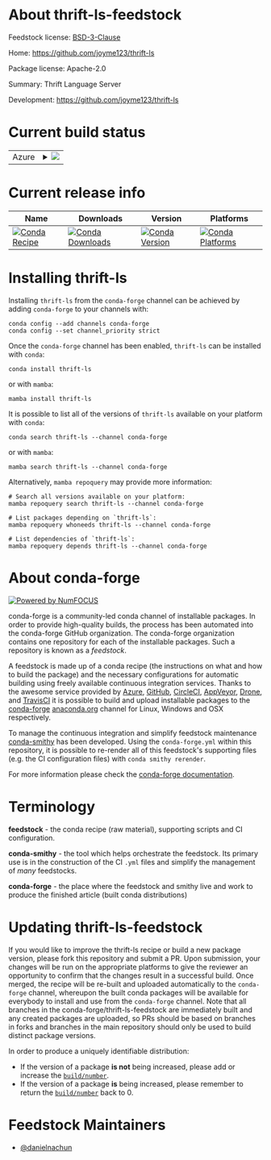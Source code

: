 About thrift-ls-feedstock
=========================

Feedstock license: [BSD-3-Clause](https://github.com/conda-forge/thrift-ls-feedstock/blob/main/LICENSE.txt)

Home: https://github.com/joyme123/thrift-ls

Package license: Apache-2.0

Summary: Thrift Language Server

Development: https://github.com/joyme123/thrift-ls

Current build status
====================


<table>
    
  <tr>
    <td>Azure</td>
    <td>
      <details>
        <summary>
          <a href="https://dev.azure.com/conda-forge/feedstock-builds/_build/latest?definitionId=23942&branchName=main">
            <img src="https://dev.azure.com/conda-forge/feedstock-builds/_apis/build/status/thrift-ls-feedstock?branchName=main">
          </a>
        </summary>
        <table>
          <thead><tr><th>Variant</th><th>Status</th></tr></thead>
          <tbody><tr>
              <td>linux_64</td>
              <td>
                <a href="https://dev.azure.com/conda-forge/feedstock-builds/_build/latest?definitionId=23942&branchName=main">
                  <img src="https://dev.azure.com/conda-forge/feedstock-builds/_apis/build/status/thrift-ls-feedstock?branchName=main&jobName=linux&configuration=linux%20linux_64_" alt="variant">
                </a>
              </td>
            </tr><tr>
              <td>linux_aarch64</td>
              <td>
                <a href="https://dev.azure.com/conda-forge/feedstock-builds/_build/latest?definitionId=23942&branchName=main">
                  <img src="https://dev.azure.com/conda-forge/feedstock-builds/_apis/build/status/thrift-ls-feedstock?branchName=main&jobName=linux&configuration=linux%20linux_aarch64_" alt="variant">
                </a>
              </td>
            </tr><tr>
              <td>linux_ppc64le</td>
              <td>
                <a href="https://dev.azure.com/conda-forge/feedstock-builds/_build/latest?definitionId=23942&branchName=main">
                  <img src="https://dev.azure.com/conda-forge/feedstock-builds/_apis/build/status/thrift-ls-feedstock?branchName=main&jobName=linux&configuration=linux%20linux_ppc64le_" alt="variant">
                </a>
              </td>
            </tr><tr>
              <td>osx_64</td>
              <td>
                <a href="https://dev.azure.com/conda-forge/feedstock-builds/_build/latest?definitionId=23942&branchName=main">
                  <img src="https://dev.azure.com/conda-forge/feedstock-builds/_apis/build/status/thrift-ls-feedstock?branchName=main&jobName=osx&configuration=osx%20osx_64_" alt="variant">
                </a>
              </td>
            </tr><tr>
              <td>osx_arm64</td>
              <td>
                <a href="https://dev.azure.com/conda-forge/feedstock-builds/_build/latest?definitionId=23942&branchName=main">
                  <img src="https://dev.azure.com/conda-forge/feedstock-builds/_apis/build/status/thrift-ls-feedstock?branchName=main&jobName=osx&configuration=osx%20osx_arm64_" alt="variant">
                </a>
              </td>
            </tr><tr>
              <td>win_64</td>
              <td>
                <a href="https://dev.azure.com/conda-forge/feedstock-builds/_build/latest?definitionId=23942&branchName=main">
                  <img src="https://dev.azure.com/conda-forge/feedstock-builds/_apis/build/status/thrift-ls-feedstock?branchName=main&jobName=win&configuration=win%20win_64_" alt="variant">
                </a>
              </td>
            </tr>
          </tbody>
        </table>
      </details>
    </td>
  </tr>
</table>

Current release info
====================

| Name | Downloads | Version | Platforms |
| --- | --- | --- | --- |
| [![Conda Recipe](https://img.shields.io/badge/recipe-thrift--ls-green.svg)](https://anaconda.org/conda-forge/thrift-ls) | [![Conda Downloads](https://img.shields.io/conda/dn/conda-forge/thrift-ls.svg)](https://anaconda.org/conda-forge/thrift-ls) | [![Conda Version](https://img.shields.io/conda/vn/conda-forge/thrift-ls.svg)](https://anaconda.org/conda-forge/thrift-ls) | [![Conda Platforms](https://img.shields.io/conda/pn/conda-forge/thrift-ls.svg)](https://anaconda.org/conda-forge/thrift-ls) |

Installing thrift-ls
====================

Installing `thrift-ls` from the `conda-forge` channel can be achieved by adding `conda-forge` to your channels with:

```
conda config --add channels conda-forge
conda config --set channel_priority strict
```

Once the `conda-forge` channel has been enabled, `thrift-ls` can be installed with `conda`:

```
conda install thrift-ls
```

or with `mamba`:

```
mamba install thrift-ls
```

It is possible to list all of the versions of `thrift-ls` available on your platform with `conda`:

```
conda search thrift-ls --channel conda-forge
```

or with `mamba`:

```
mamba search thrift-ls --channel conda-forge
```

Alternatively, `mamba repoquery` may provide more information:

```
# Search all versions available on your platform:
mamba repoquery search thrift-ls --channel conda-forge

# List packages depending on `thrift-ls`:
mamba repoquery whoneeds thrift-ls --channel conda-forge

# List dependencies of `thrift-ls`:
mamba repoquery depends thrift-ls --channel conda-forge
```


About conda-forge
=================

[![Powered by
NumFOCUS](https://img.shields.io/badge/powered%20by-NumFOCUS-orange.svg?style=flat&colorA=E1523D&colorB=007D8A)](https://numfocus.org)

conda-forge is a community-led conda channel of installable packages.
In order to provide high-quality builds, the process has been automated into the
conda-forge GitHub organization. The conda-forge organization contains one repository
for each of the installable packages. Such a repository is known as a *feedstock*.

A feedstock is made up of a conda recipe (the instructions on what and how to build
the package) and the necessary configurations for automatic building using freely
available continuous integration services. Thanks to the awesome service provided by
[Azure](https://azure.microsoft.com/en-us/services/devops/), [GitHub](https://github.com/),
[CircleCI](https://circleci.com/), [AppVeyor](https://www.appveyor.com/),
[Drone](https://cloud.drone.io/welcome), and [TravisCI](https://travis-ci.com/)
it is possible to build and upload installable packages to the
[conda-forge](https://anaconda.org/conda-forge) [anaconda.org](https://anaconda.org/)
channel for Linux, Windows and OSX respectively.

To manage the continuous integration and simplify feedstock maintenance
[conda-smithy](https://github.com/conda-forge/conda-smithy) has been developed.
Using the ``conda-forge.yml`` within this repository, it is possible to re-render all of
this feedstock's supporting files (e.g. the CI configuration files) with ``conda smithy rerender``.

For more information please check the [conda-forge documentation](https://conda-forge.org/docs/).

Terminology
===========

**feedstock** - the conda recipe (raw material), supporting scripts and CI configuration.

**conda-smithy** - the tool which helps orchestrate the feedstock.
                   Its primary use is in the construction of the CI ``.yml`` files
                   and simplify the management of *many* feedstocks.

**conda-forge** - the place where the feedstock and smithy live and work to
                  produce the finished article (built conda distributions)


Updating thrift-ls-feedstock
============================

If you would like to improve the thrift-ls recipe or build a new
package version, please fork this repository and submit a PR. Upon submission,
your changes will be run on the appropriate platforms to give the reviewer an
opportunity to confirm that the changes result in a successful build. Once
merged, the recipe will be re-built and uploaded automatically to the
`conda-forge` channel, whereupon the built conda packages will be available for
everybody to install and use from the `conda-forge` channel.
Note that all branches in the conda-forge/thrift-ls-feedstock are
immediately built and any created packages are uploaded, so PRs should be based
on branches in forks and branches in the main repository should only be used to
build distinct package versions.

In order to produce a uniquely identifiable distribution:
 * If the version of a package **is not** being increased, please add or increase
   the [``build/number``](https://docs.conda.io/projects/conda-build/en/latest/resources/define-metadata.html#build-number-and-string).
 * If the version of a package **is** being increased, please remember to return
   the [``build/number``](https://docs.conda.io/projects/conda-build/en/latest/resources/define-metadata.html#build-number-and-string)
   back to 0.

Feedstock Maintainers
=====================

* [@danielnachun](https://github.com/danielnachun/)

